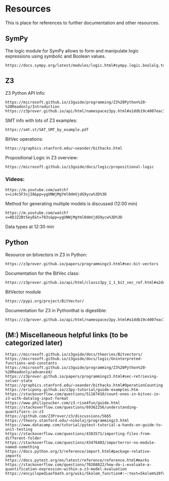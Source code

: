 # Resources

This is place for references to further documentation and other resources.

## SymPy

The logic module for SymPy allows to form and manipulate logic expressions using symbolic and Boolean values.

    https://docs.sympy.org/latest/modules/logic.html#sympy.logic.boolalg.to_cnf

## Z3

Z3 Python API Info:

    https://microsoft.github.io/z3guide/programming/Z3%20Python%20-%20Readonly/Introduction
    https://z3prover.github.io/api/html/namespacez3py.html#a1ddb19c4007eac75508565dc03ce3917

SMT info with lots of Z3 examples:

    https://smt.st/SAT_SMT_by_example.pdf

BitVec operations:

    https://graphics.stanford.edu/~seander/bithacks.html

Propositional Logic in Z3 overview: 

    https://microsoft.github.io/z3guide/docs/logic/propositional-logic

### Videos:

    https://m.youtube.com/watch?v=iz4c5F3sjI8&pp=ygUNWjMgYml0dmVjdG9ycw%3D%3D

Method for generating multiple models is discussed (12:00 min)

    https://m.youtube.com/watch?v=0DJZ2Bt5eyE&t=783s&pp=ygUNWjMgYml0dmVjdG9ycw%3D%3D

Data types at 12:30 min

## Python

Resource on bitvectors in Z3 in Python:

    https://z3prover.github.io/papers/programmingz3.html#sec-bit-vectors

Documentation for the BitVec class:

    https://z3prover.github.io/api/html/classz3py_1_1_bit_vec_ref.html#a2dc603abe7ad823ab679e21f19f1233a

BitVector module

    https://pypi.org/project/BitVector/

Documentation for Z3 in Pythonthat is digestible: 

    https://z3prover.github.io/api/html/namespacez3py.html#a1ddb19c4007eac75508565dc03ce3917

## (M:) Miscellaneous helpful links (to be categorized later)
    https://microsoft.github.io/z3guide/docs/theories/Bitvectors/
    https://microsoft.github.io/z3guide/docs/logic/Uninterpreted-functions-and-constants
    https://microsoft.github.io/z3guide/programming/Z3%20Python%20-%20Readonly/advanced/
    https://z3prover.github.io/papers/programmingz3.html#sec-retrieving-solver-state
    https://graphics.stanford.edu/~seander/bithacks.html#OperationCounting
    https://ericpony.github.io/z3py-tutorial/guide-examples.htm
    https://stackoverflow.com/questions/51167410/count-ones-in-bitvec-in-z3-with-datalog-input-format
    https://www.philipzucker.com/z3-rise4fun/guide.html
    https://stackoverflow.com/questions/69362256/understanding-quantifiers-in-z3
    https://github.com/Z3Prover/z3/discussions/5665
    https://theory.stanford.edu/~nikolaj/programmingz3.html
    https://www.datacamp.com/tutorial/pytest-tutorial-a-hands-on-guide-to-unit-testing
    https://stackoverflow.com/questions/4383571/importing-files-from-different-folder
    https://stackoverflow.com/questions/43476403/importerror-no-module-named-something
    https://docs.python.org/3/reference/import.html#package-relative-imports
    https://docs.pytest.org/en/latest/reference/reference.html#marks
    https://stackoverflow.com/questions/70268822/how-do-i-evaluate-a-quantification-expression-within-a-z3-model-evaluation
    https://encyclopediaofmath.org/wiki/Skolem_function#:~:text=Skolem%20functions%20are%20used%20in,propositional%20formulas%20in%20propositional%20calculus.
    
